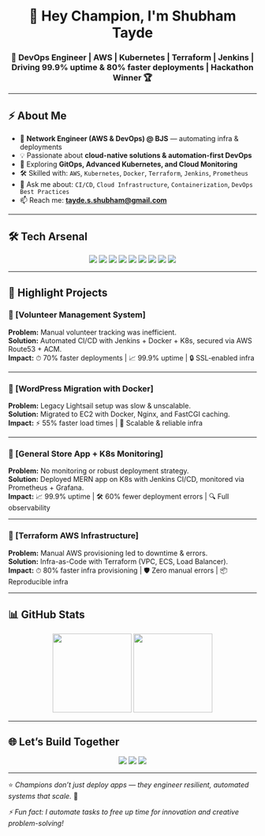 <h1 align="center">👋 Hey Champion, I'm Shubham Tayde</h1>
<h3 align="center">🚀 DevOps Engineer | AWS | Kubernetes | Terraform | Jenkins | Driving 99.9% uptime & 80% faster deployments | Hackathon Winner 🏆</h3>

---

## ⚡ About Me  
- 💼 **Network Engineer (AWS & DevOps) @ BJS** — automating infra & deployments  
- 💡 Passionate about **cloud-native solutions & automation-first DevOps**  
- 🌱 Exploring **GitOps, Advanced Kubernetes, and Cloud Monitoring**  
- 🛠 Skilled with: `AWS`, `Kubernetes`, `Docker`, `Terraform`, `Jenkins`, `Prometheus`  
- 💬 Ask me about: `CI/CD`, `Cloud Infrastructure`, `Containerization`, `DevOps Best Practices`  
- 📫 Reach me: **tayde.s.shubham@gmail.com**

---

## 🛠️ Tech Arsenal  

<p align="center">
  <img src="https://img.shields.io/badge/Linux-FCC624?style=flat&logo=linux&logoColor=black" />
  <img src="https://img.shields.io/badge/AWS-FF9900?style=flat&logo=amazonaws&logoColor=white" />
  <img src="https://img.shields.io/badge/Docker-2496ED?style=flat&logo=docker&logoColor=white" />
  <img src="https://img.shields.io/badge/Kubernetes-326CE5?style=flat&logo=kubernetes&logoColor=white" />
  <img src="https://img.shields.io/badge/Jenkins-D24939?style=flat&logo=jenkins&logoColor=white" />
  <img src="https://img.shields.io/badge/Terraform-623CE4?style=flat&logo=terraform&logoColor=white" />
  <img src="https://img.shields.io/badge/GitHub_Actions-2088FF?style=flat&logo=github-actions&logoColor=white" />
  <img src="https://img.shields.io/badge/Prometheus-E6522C?style=flat&logo=prometheus&logoColor=white" />
  <img src="https://img.shields.io/badge/Grafana-F46800?style=flat&logo=grafana&logoColor=white" />
</p>

---

## 🚀 Highlight Projects  

### 🔹 [Volunteer Management System]
**Problem:** Manual volunteer tracking was inefficient.  
**Solution:** Automated CI/CD with Jenkins + Docker + K8s, secured via AWS Route53 + ACM.  
**Impact:** ⏱ 70% faster deployments | 📈 99.9% uptime | 🔒 SSL-enabled infra  

---

### 🔹 [WordPress Migration with Docker] 
**Problem:** Legacy Lightsail setup was slow & unscalable.  
**Solution:** Migrated to EC2 with Docker, Nginx, and FastCGI caching.  
**Impact:** ⚡ 55% faster load times | 🚀 Scalable & reliable infra  

---

### 🔹 [General Store App + K8s Monitoring]  
**Problem:** No monitoring or robust deployment strategy.  
**Solution:** Deployed MERN app on K8s with Jenkins CI/CD, monitored via Prometheus + Grafana.  
**Impact:** 📈 99.9% uptime | 🛠 60% fewer deployment errors | 🔍 Full observability  

---

### 🔹 [Terraform AWS Infrastructure]  
**Problem:** Manual AWS provisioning led to downtime & errors.  
**Solution:** Infra-as-Code with Terraform (VPC, ECS, Load Balancer).  
**Impact:** ⏱ 80% faster infra provisioning | 🛡 Zero manual errors | 📦 Reproducible infra  

---

## 📊 GitHub Stats  

<p align="center">
  <img src="https://github-readme-stats.vercel.app/api?username=SHUBHAM-TAYDE&show_icons=true&theme=radical" height="160" />
  <img src="https://github-readme-streak-stats.herokuapp.com/?user=SHUBHAM-TAYDE&theme=radical" height="160" />
</p>

---

## 🌐 Let’s Build Together  
<p align="center">
<a href="mailto:tayde.s.shubham@gmail.com"><img src="https://img.shields.io/badge/Email-D14836?style=flat&logo=gmail&logoColor=white" /></a>
<a href="https://www.linkedin.com/in/shubham-tayde"><img src="https://img.shields.io/badge/LinkedIn-0077B5?style=flat&logo=linkedin&logoColor=white" /></a>
<a href="https://github.com/SHUBHAM-TAYDE"><img src="https://img.shields.io/badge/GitHub-100000?style=flat&logo=github&logoColor=white" /></a>
</p>

---

⭐ *Champions don’t just deploy apps — they engineer resilient, automated systems that scale.* 🚀

*⚡ Fun fact: I automate tasks to free up time for innovation and creative problem-solving!*
